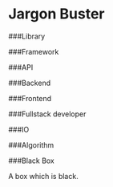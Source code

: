 # Jargon Buster

###Library

###Framework

###API

###Backend

###Frontend

###Fullstack developer

###IO

###Algorithm

###Black Box

A box which is black.
